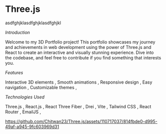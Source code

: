 # Three.js


asdfghjklasdfghjklasdfghjkl

*Introduction*

Welcome to my 3D Portfolio project! This portfolio showcases my journey and achievements in web development using the power of Three.js and React to create an interactive and visually stunning experience. Dive into the codebase, and feel free to contribute if you find something that interests you.

*Features*

Interactive 3D elements , 
Smooth animations  ,
Responsive design ,
Easy navigation ,
Customizable themes ,

*Technologies Used*

Three.js ,
React.js ,
React Three Fiber ,
Drei ,
Vite ,
Tailwind CSS ,
React Router ,
EmailJS ,

https://github.com/Chitwan23/Three.js/assets/110717037/814fbde0-d995-49af-a945-9fc603969d31

